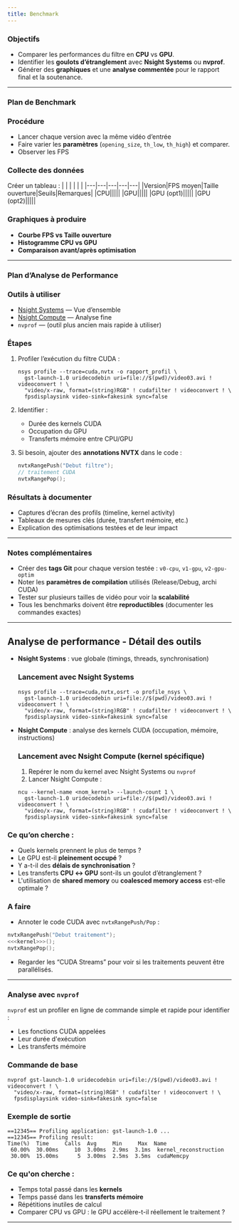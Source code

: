 ```yaml
---
title: Benchmark
---
```


### Objectifs
- Comparer les performances du filtre en **CPU** vs **GPU**.
- Identifier les **goulots d’étranglement** avec **Nsight Systems** ou **nvprof**.
- Générer des **graphiques** et une **analyse commentée** pour le rapport final et la soutenance.
---
### Plan de Benchmark
### Procédure
- Lancer chaque version avec la même vidéo d’entrée
- Faire varier les **paramètres** (`opening_size`, `th_low`, `th_high`) et comparer.
- Observer les FPS
### Collecte des données
Créer un tableau :
|   |   |   |   |   |
|---|---|---|---|---|
|Version|FPS moyen|Taille ouverture|Seuils|Remarques|
|CPU|||||
|GPU|||||
|GPU (opt1)|||||
|GPU (opt2)|||||
### Graphiques à produire
- **Courbe FPS vs Taille ouverture**
- **Histogramme CPU vs GPU**
- **Comparaison avant/après optimisation**
---
### Plan d’Analyse de Performance
### Outils à utiliser
- [Nsight Systems](https://developer.nvidia.com/nsight-systems) — Vue d’ensemble
- [Nsight Compute](https://developer.nvidia.com/nsight-compute) — Analyse fine
- `nvprof` — (outil plus ancien mais rapide à utiliser)
### Étapes
1. Profiler l’exécution du filtre CUDA :
    
    ```Shell
    nsys profile --trace=cuda,nvtx -o rapport_profil \
      gst-launch-1.0 uridecodebin uri=file://$(pwd)/video03.avi ! videoconvert ! \
      "video/x-raw, format=(string)RGB" ! cudafilter ! videoconvert ! \
      fpsdisplaysink video-sink=fakesink sync=false
    ```
    
2. Identifier :
    - Durée des kernels CUDA
    - Occupation du GPU
    - Transferts mémoire entre CPU/GPU
3. Si besoin, ajouter des **annotations NVTX** dans le code :
    
    ```C++
    nvtxRangePush("Debut filtre");
    // traitement CUDA
    nvtxRangePop();
    ```
    
### Résultats à documenter
- Captures d’écran des profils (timeline, kernel activity)
- Tableaux de mesures clés (durée, transfert mémoire, etc.)
- Explication des optimisations testées et de leur impact
---
### Notes complémentaires
- Créer des **tags Git** pour chaque version testée : `v0-cpu`, `v1-gpu`, `v2-gpu-optim`
- Noter les **paramètres de compilation** utilisés (Release/Debug, archi CUDA)
- Tester sur plusieurs tailles de vidéo pour voir la **scalabilité**
- Tous les benchmarks doivent être **reproductibles** (documenter les commandes exactes)
  
---
## Analyse de performance - Détail des outils
  
- **Nsight Systems** : vue globale (timings, threads, synchronisation)
    
    ### Lancement avec Nsight Systems
    
    ```Shell
    nsys profile --trace=cuda,nvtx,osrt -o profile_nsys \
      gst-launch-1.0 uridecodebin uri=file://$(pwd)/video03.avi ! videoconvert ! \
      "video/x-raw, format=(string)RGB" ! cudafilter ! videoconvert ! \
      fpsdisplaysink video-sink=fakesink sync=false
    ```
    
      
    
- **Nsight Compute** : analyse des kernels CUDA (occupation, mémoire, instructions)
    
    ### Lancement avec Nsight Compute (kernel spécifique)
    
    1. Repérer le nom du kernel avec Nsight Systems ou `nvprof`
    2. Lancer Nsight Compute :
    
    ```Shell
    ncu --kernel-name <nom_kernel> --launch-count 1 \
      gst-launch-1.0 uridecodebin uri=file://$(pwd)/video03.avi ! videoconvert ! \
      "video/x-raw, format=(string)RGB" ! cudafilter ! videoconvert ! \
      fpsdisplaysink video-sink=fakesink sync=false
    ```
    
### Ce qu’on cherche :
- Quels kernels prennent le plus de temps ?
- Le GPU est-il **pleinement occupé** ?
- Y a-t-il des **délais de synchronisation** ?
- Les transferts **CPU ↔ GPU** sont-ils un goulot d’étranglement ?
- L'utilisation de **shared memory** ou **coalesced memory access** est-elle optimale ?
### A faire
- Annoter le code CUDA avec `nvtxRangePush/Pop` :
```C++
nvtxRangePush("Debut traitement");
<<<kernel>>>();
nvtxRangePop();
```
- Regarder les “CUDA Streams” pour voir si les traitements peuvent être parallélisés.
---
### Analyse avec `nvprof`
  
`nvprof` est un profiler en ligne de commande simple et rapide pour identifier :
- Les fonctions CUDA appelées
- Leur durée d'exécution
- Les transferts mémoire
### Commande de base
```Shell
nvprof gst-launch-1.0 uridecodebin uri=file://$(pwd)/video03.avi ! videoconvert ! \ 
  "video/x-raw, format=(string)RGB" ! cudafilter ! videoconvert ! \
  fpsdisplaysink video-sink=fakesink sync=false
```
### Exemple de sortie
```Plain
==12345== Profiling application: gst-launch-1.0 ...
==12345== Profiling result:
Time(%)  Time     Calls  Avg     Min     Max  Name
 60.00%  30.00ms     10  3.00ms  2.9ms  3.1ms  kernel_reconstruction
 30.00%  15.00ms      5  3.00ms  2.5ms  3.5ms  cudaMemcpy
```
### Ce qu'on cherche :
- Temps total passé dans les **kernels**
- Temps passé dans les **transferts mémoire**
- Répétitions inutiles de calcul
- Comparer CPU vs GPU : le GPU accélère-t-il réellement le traitement ?
---